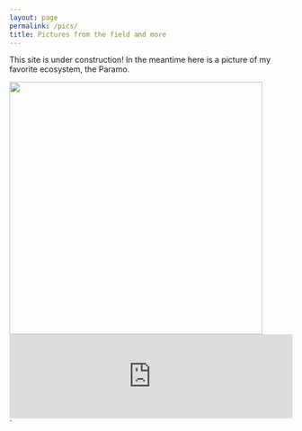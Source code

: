 ```yaml
---
layout: page
permalink: /pics/
title: Pictures from the field and more
---
```




This site is under construction! In the meantime here is a picture of my favorite ecosystem, the Paramo. 



<img src="/images/DSC_4592.jpg" width="450">



<iframe class="slideshow-iframe" src="https://andrepazv.github.io/slides/my-pics1.html"
style="width:100%" frameborder="0" scrolling="no" onload="resizeIframe(this)"></iframe>`
